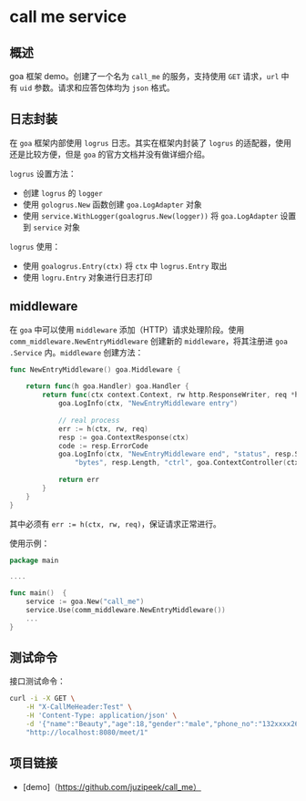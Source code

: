 # call me service

## 概述

goa 框架 demo。创建了一个名为 `call_me` 的服务，支持使用 `GET` 请求，`url` 中有 `uid` 参数。请求和应答包体均为 `json` 格式。

## 日志封装

在 `goa` 框架内部使用 `logrus` 日志。其实在框架内封装了 `logrus` 的适配器，使用还是比较方便，但是 `goa` 的官方文档并没有做详细介绍。

`logrus` 设置方法：
- 创建 `logrus` 的 `logger`
- 使用 `gologrus.New` 函数创建 `goa.LogAdapter` 对象
- 使用 `service.WithLogger(goalogrus.New(logger))` 将 `goa.LogAdapter` 设置到 `service` 对象

`logrus` 使用：
- 使用 `goalogrus.Entry(ctx)` 将 `ctx` 中 `logrus.Entry` 取出
- 使用 `logru.Entry` 对象进行日志打印

## middleware

在 `goa` 中可以使用 `middleware` 添加（HTTP）请求处理阶段。使用 `comm_middleware.NewEntryMiddleware` 创建新的 `middleware`，将其注册进 `goa
.Service` 内。`middleware` 创建方法：

```go
func NewEntryMiddleware() goa.Middleware {
	
	return func(h goa.Handler) goa.Handler {
		return func(ctx context.Context, rw http.ResponseWriter, req *http.Request) error {
			goa.LogInfo(ctx, "NewEntryMiddleware entry")
			
			// real process
			err := h(ctx, rw, req)
			resp := goa.ContextResponse(ctx)
			code := resp.ErrorCode
			goa.LogInfo(ctx, "NewEntryMiddleware end", "status", resp.Status, "error", code,
				"bytes", resp.Length, "ctrl", goa.ContextController(ctx), "action", goa.ContextAction(ctx))
			
			return err
		}
	}
}
```
其中必须有 `err := h(ctx, rw, req)`，保证请求正常进行。

使用示例：
```go
package main

....

func main()  {
    service := goa.New("call_me")
    service.Use(comm_middleware.NewEntryMiddleware())
    ...
}
```

## 测试命令

接口测试命令：
```bash
curl -i -X GET \
    -H "X-CallMeHeader:Test" \
    -H 'Content-Type: application/json' \
    -d '{"name":"Beauty","age":18,"gender":"male","phone_no":"132xxxx2638"}' \
    "http://localhost:8080/meet/1"
```

## 项目链接

- [demo]（https://github.com/juzipeek/call_me）